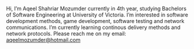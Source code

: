 Hi, I’m Aqeel Shahriar Mozumder currently in 4th year, studying Bachelors of Software Engineering at University of Victoria.
I’m interested in software development methods, game development, software testing and network communications.
I’m currently learning continous delivery methods and network protocols.
Please reach me on my email: aqeelmozumder@hotmail.com
